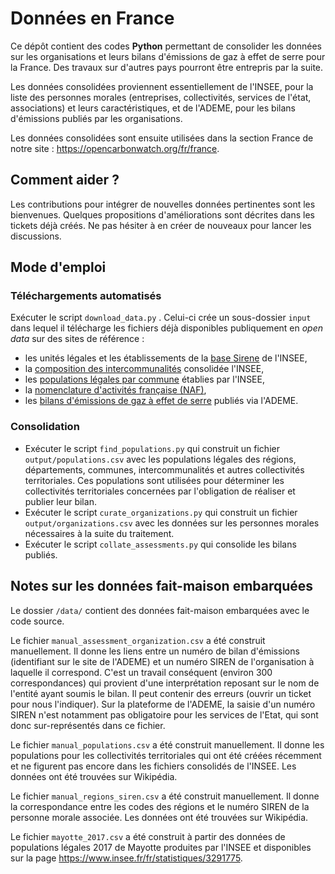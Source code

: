 # Données en France

Ce dépôt contient des codes **Python** permettant de consolider les données sur les organisations et leurs bilans d'émissions de gaz à effet de serre pour la France. Des travaux sur d'autres pays pourront être entrepris par la suite.

Les données consolidées proviennent essentiellement de l'INSEE, pour la liste des personnes morales (entreprises, collectivités, services de l'état, associations) et leurs caractéristiques, et de l'ADEME, pour les bilans d'émissions publiés par les organisations.

Les données consolidées sont ensuite utilisées dans la section France de notre site : https://opencarbonwatch.org/fr/france.

## Comment aider ?

Les contributions pour intégrer de nouvelles données pertinentes sont les bienvenues. Quelques propositions d'améliorations sont décrites dans les tickets déjà créés. Ne pas hésiter à en créer de nouveaux pour lancer les discussions.

## Mode d'emploi

### Téléchargements automatisés

Exécuter le script `download_data.py` . Celui-ci crée un sous-dossier `input` dans lequel il télécharge les fichiers déjà disponibles publiquement en *open data* sur des sites de référence :
* les unités légales et les établissements de la [base Sirene](https://www.data.gouv.fr/fr/datasets/base-sirene-des-entreprises-et-de-leurs-etablissements-siren-siret/) de l'INSEE,
* la [composition des intercommunalités](https://www.insee.fr/fr/information/2510634) consolidée l'INSEE,
* les [populations légales par commune](https://www.insee.fr/fr/statistiques/4265429?sommaire=4265511) établies par l'INSEE,
* la [nomenclature d'activités française (NAF)](https://www.data.gouv.fr/fr/datasets/r/7bb2184b-88cb-4c6c-a408-5a0081816dcd),
* les [bilans d'émissions de gaz à effet de serre](https://www.data.gouv.fr/fr/datasets/bilans-demissions-de-ges-publies-sur-le-site-de-lademe-1/) publiés via l'ADEME.

### Consolidation

* Exécuter le script `find_populations.py` qui construit un fichier `output/populations.csv` avec les populations légales des régions, départements, communes, intercommunalités et autres collectivités territoriales. Ces populations sont utilisées pour déterminer les collectivités territoriales concernées par l'obligation de réaliser et publier leur bilan.
* Exécuter le script `curate_organizations.py` qui construit un fichier `output/organizations.csv` avec les données sur les personnes morales nécessaires à la suite du traitement.
* Exécuter le script `collate_assessments.py` qui consolide les bilans publiés.

## Notes sur les données fait-maison embarquées

Le dossier `/data/` contient des données fait-maison embarquées avec le code source.

Le fichier `manual_assessment_organization.csv` a été construit manuellement. Il donne les liens entre un numéro de bilan d'émissions (identifiant sur le site de l'ADEME) et un numéro SIREN de l'organisation à laquelle il correspond. C'est un travail conséquent (environ 300 correspondances) qui provient d'une interprétation reposant sur le nom de l'entité ayant soumis le bilan. Il peut contenir des erreurs (ouvrir un ticket pour nous l'indiquer). Sur la plateforme de l'ADEME, la saisie d'un numéro SIREN n'est notamment pas obligatoire pour les services de l'Etat, qui sont donc sur-représentés dans ce fichier.

Le fichier `manual_populations.csv` a été construit manuellement. Il donne les populations pour les collectivités territoriales qui ont été créées récemment et ne figurent pas encore dans les fichiers consolidés de l'INSEE. Les données ont été trouvées sur Wikipédia.

Le fichier `manual_regions_siren.csv` a été construit manuellement. Il donne la correspondance entre les codes des régions et le numéro SIREN de la personne morale associée. Les données ont été trouvées sur Wikipédia.

Le fichier `mayotte_2017.csv` a été construit à partir des données de populations légales 2017 de Mayotte produites par l'INSEE et disponibles sur la page https://www.insee.fr/fr/statistiques/3291775.
